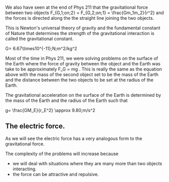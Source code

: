 We also have seen at the end of Phys 211 that the gravitational force between two objects 
<lrn-math>F_{G,1\;on\;2} = F_{G,2\;on\;1} = \frac{Gm_1m_2}{r^2} </lrn-math> and the forces is directed along the the straight line joining the two objects. 

This is Newton's universal theory of gravity and the fundamental constant of Nature that determines the strength of the gravitational interaction is called the gravitational constant. 

<lrn-math>G= 6.67\times10^{-11}\;N\;m^2/kg^2 </lrn-math>

<lrndesign-sidenote label="Instructor Note" icon="bookmark" bg-color="#c2e5f2">
Most of the time in Phys 211, we were solving problems on the surface of the Earth where the force of gravity between the object and the Earth was take to be approximately <lrn-math>F_G = mg </lrn-math>. This is really the same as the equation above with the mass of the second object set to be the mass of the Earth and the distance between the two objects to be set at the radius of the Earth.
</lrndesign-sidenote>


The gravitational acceleration on the surface of the Earth is determined by the mass of the Earth and the radius of the Earth such that

<lrn-math> g= \frac{GM_E}{r_E^2} \approx 9.80\;m/s^2</lrn-math>

## The electric force. 

As we will see the electric force has a very analogous form to the gravitational force. 

The complexity of the problems will increase because

* we will deal with situations where they are many more than two objects interacting. 
* the force can be attractive and repulsive. 



